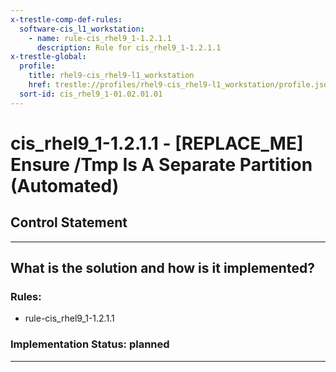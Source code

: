 ```yaml
---
x-trestle-comp-def-rules:
  software-cis_l1_workstation:
    - name: rule-cis_rhel9_1-1.2.1.1
      description: Rule for cis_rhel9_1-1.2.1.1
x-trestle-global:
  profile:
    title: rhel9-cis_rhel9-l1_workstation
    href: trestle://profiles/rhel9-cis_rhel9-l1_workstation/profile.json
  sort-id: cis_rhel9_1-01.02.01.01
---
```


# cis_rhel9_1-1.2.1.1 - \[REPLACE_ME\] Ensure /Tmp Is A Separate Partition (Automated)

## Control Statement

______________________________________________________________________

## What is the solution and how is it implemented?

<!-- For implementation status enter one of: implemented, partial, planned, alternative, not-applicable -->

<!-- Note that the list of rules under ### Rules: is read-only and changes will not be captured after assembly to JSON -->

<!-- Add control implementation description here for control: cis_rhel9_1-1.2.1.1 -->

### Rules:

  - rule-cis_rhel9_1-1.2.1.1

### Implementation Status: planned

______________________________________________________________________
